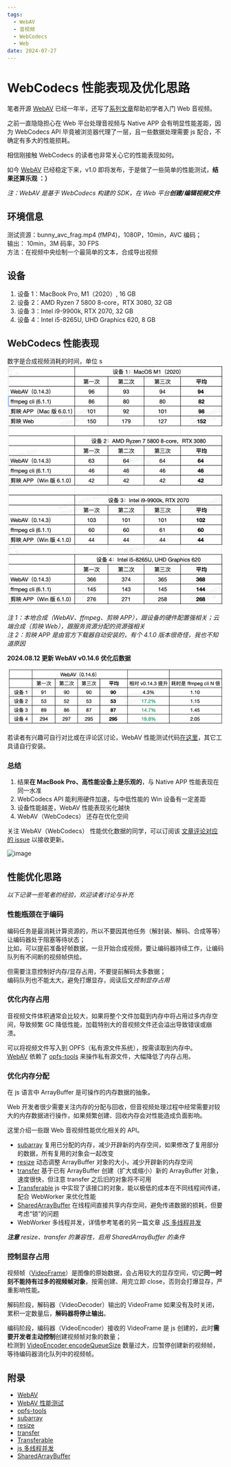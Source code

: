 ```yaml
---
tags:
  - WebAV
  - 音视频
  - WebCodecs
  - Web
date: 2024-07-27
---
```


# WebCodecs 性能表现及优化思路

笔者开源 [WebAV][1] 已经一年半，还写了[系列文章](/tag/WebAV)帮助初学者入门 Web 音视频。

之前一直隐隐担心在 Web 平台处理音视频与 Native APP 会有明显性能差距，因为 WebCodecs API 毕竟被浏览器代理了一层，且一些数据处理需要 js 配合，不确定有多大的性能损耗。

相信刚接触 WebCodecs 的读者也非常关心它的性能表现如何。

如今 [WebAV][1] 已经稳定下来，v1.0 即将发布，于是做了一些简单的性能测试，**结果还算乐观 ：）**

_注：WebAV 是基于 WebCodecs 构建的 SDK，在 Web 平台**创建/编辑视频文件**_

## 环境信息

测试资源：bunny_avc_frag.mp4 (fMP4)，1080P，10min，AVC 编码；  
输出： 10min，3M 码率，30 FPS  
方法：在视频中央绘制一个最简单的文本，合成导出视频

## 设备

1. 设备 1：MacBook Pro, M1（2020）, 16 GB
1. 设备 2：AMD Ryzen 7 5800 8-core，RTX 3080, 32 GB
1. 设备 3：Intel i9-9900k, RTX 2070, 32 GB
1. 设备 4：Intel i5-8265U, UHD Graphics 620, 8 GB

## WebCodecs 性能表现

数字是合成视频消耗的时间，单位 s  
![benchmark](./benchmark.png)

_注 1：本地合成（WebAV、ffmpeg、剪映 APP），跟设备的硬件配置强相关；云端合成（剪映 Web），跟服务资源分配的资源强相关_  
_注 2：剪映 APP 是由官方下载器自动安装的，有个 4.1.0 版本很奇怪，我也不知道原因_

**2024.08.12 更新 WebAV v0.14.6 优化后数据**

![benckmark-240812](./benckmark-240812.png)

若读者有兴趣可自行对比或在评论区讨论，WebAV 性能测试代码[在这里][2]，其它工具请自行安装。

### 总结

1. 结果**在 MacBook Pro、高性能设备上是乐观的**，与 Native APP 性能表现在同一水准
2. WebCodecs API 能利用硬件加速，与中低性能的 Win 设备有一定差距
3. 设备性能越差，WebAV 性能表现劣化越快
4. WebAV（WebCodecs） 还存在优化空间

关注 WebAV（WebCodecs） 性能优化数据的同学，可以订阅该 [文章评论对应的 issue](https://github.com/hughfenghen/hughfenghen.github.io/issues/205) 以接收更新。

![image](https://github.com/user-attachments/assets/498d2a3f-d45c-434e-8244-67a8e624503e)

## 性能优化思路

_以下记录一些笔者的经验，欢迎读者讨论与补充_

### 性能瓶颈在于编码

编码任务是最消耗计算资源的，所以不要因其他任务（解封装、解码、合成等等）让编码器处于阻塞等待状态；  
比如，可以提前准备好帧数据，一旦开始合成视频，要让编码器持续工作，让编码队列有不间断的视频帧供给。

但需要注意控制好内存/显存占用，不要提前解码太多数据；  
编码队列也不能太大，避免打爆显存，阅读后文*控制显存占用*

### 优化内存占用

音视频文件体积通常会比较大，如果将整个文件加载到内存中将占用过多内存空间，导致频繁 GC 降低性能，加载特别大的音视频文件还会溢出导致错误或崩溃。

可以将视频文件写入到 OPFS（私有源文件系统），按需读取到内存中。  
[WebAV][1] 依赖了 [opfs-tools][3] 来操作私有源文件，大幅降低了内存占用。

### 优化内存分配

在 js 语言中 ArrayBuffer 是可操作的内存数据的抽象。

Web 开发者很少需要关注内存的分配与回收，但音视频处理过程中经常需要对较大的内存数据进行操作，如果频繁创建、回收内存会对性能造成负面影响。

这里介绍一些跟 Web 音视频性能优化相关的 API。

- [subarray][4] 复用已分配的内存，减少开辟新的内存空间，如果修改了复用部分的数据，所有复用的对象会一起改变
- [resize][9] 动态调整 ArrayBuffer 对象的大小，减少开辟新的内存空间
- [transfer][5] 基于已有 ArrayBuffer 创建（扩大或缩小）新的 ArrayBuffer 对象，速度很快，但注意 transfer 之后旧的对象将不可用
- [Transferable][6] js 中实现了该接口的对象，能以极低的成本在不同线程间传递，配合 WebWorker 来优化性能
- [SharedArrayBuffer][8] 在线程间直接共享内存空间，避免传递数据的损耗，但要考虑“锁”的问题
- WebWorker 多线程并发，详情参考笔者的另一篇文章 [JS 多线程并发][7]

_**注意** resize、transfer 的兼容性，启用 SharedArrayBuffer 的条件_

### 控制显存占用

视频帧（[VideoFrame][10]）是图像的原始数据，会占用较大的显存空间，切记**同一时刻不能持有过多的视频帧对象**，按需创建、用完立即 close，否则会打爆显存，严重影响性能。

解码阶段，解码器（VideoDecoder）输出的 VideoFrame 如果没有及时关闭，累积一定数量后，**解码器将停止输出**。

编码阶段，编码器（VideoEncoder）接收的 VideoFrame 是 js 创建的，此时**需要开发者主动控制**创建视频帧对象的数量；  
检测到 [VideoEncoder encodeQueueSize][11] 数量过大，应暂停创建新的视频帧，等待编码器消化队列中的视频帧。

## 附录

- [WebAV][1]
- [WebAV 性能测试][2]
- [opfs-tools][3]
- [subarray][4]
- [resize][9]
- [transfer][5]
- [Transferable][6]
- [js 多线程并发][7]
- [SharedArrayBuffer][8]

[1]: https://github.com/bilibili/WebAV/
[2]: https://github.com/bilibili/WebAV/blob/0f1ed722032057d3efdb56c19209964739adef8a/packages/av-cliper/demo/performance.demo.ts#L14
[3]: https://github.com/hughfenghen/opfs-tools
[4]: https://developer.mozilla.org/en-US/docs/Web/JavaScript/Reference/Global_Objects/TypedArray/subarray
[5]: https://developer.mozilla.org/en-US/docs/Web/JavaScript/Reference/Global_Objects/ArrayBuffer/transfer
[6]: https://developer.mozilla.org/en-US/docs/Web/API/Web_Workers_API/Transferable_objects
[7]: https://hughfenghen.github.io/posts/2023/03/27/js-concurrent/
[8]: https://developer.mozilla.org/zh-CN/docs/Web/JavaScript/Reference/Global_Objects/SharedArrayBuffer
[9]: https://developer.mozilla.org/en-US/docs/Web/JavaScript/Reference/Global_Objects/ArrayBuffer/resize
[10]: https://developer.mozilla.org/en-US/docs/Web/API/VideoFrame
[11]: https://developer.mozilla.org/en-US/docs/Web/API/VideoEncoder/encodeQueueSize

